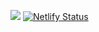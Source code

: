 ![](https://github.com/Valery-Abmetka/kinopoisk-for-aston/actions/workflows/github-actions.yml/badge.svg) [![Netlify Status](https://api.netlify.com/api/v1/badges/5bbd759c-9db9-42e3-8204-bd5f4941254b/deploy-status)](https://main--kinopoisk-for-aston.netlify.app/)
